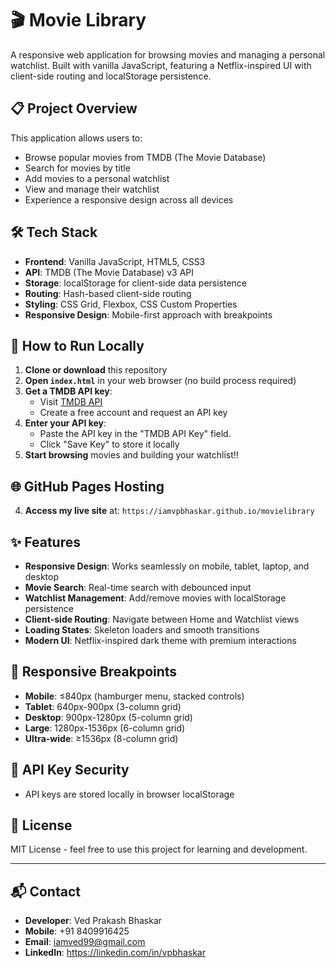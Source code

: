 # 🎬 Movie Library

A responsive web application for browsing movies and managing a personal watchlist. Built with vanilla JavaScript, featuring a Netflix-inspired UI with client-side routing and localStorage persistence.

## 📋 Project Overview

This application allows users to:
- Browse popular movies from TMDB (The Movie Database)
- Search for movies by title
- Add movies to a personal watchlist
- View and manage their watchlist
- Experience a responsive design across all devices

## 🛠️ Tech Stack

- **Frontend**: Vanilla JavaScript, HTML5, CSS3
- **API**: TMDB (The Movie Database) v3 API
- **Storage**: localStorage for client-side data persistence
- **Routing**: Hash-based client-side routing
- **Styling**: CSS Grid, Flexbox, CSS Custom Properties
- **Responsive Design**: Mobile-first approach with breakpoints

## 🚀 How to Run Locally

1. **Clone or download** this repository
2. **Open `index.html`** in your web browser (no build process required)
3. **Get a TMDB API key**:
   - Visit [TMDB API](https://www.themoviedb.org/settings/api)
   - Create a free account and request an API key
4. **Enter your API key**:
   - Paste the API key in the "TMDB API Key" field.
   - Click "Save Key" to store it locally
5. **Start browsing** movies and building your watchlist!!

## 🌐 GitHub Pages Hosting
4. **Access my live site** at: `https://iamvpbhaskar.github.io/movielibrary`


## ✨ Features

- **Responsive Design**: Works seamlessly on mobile, tablet, laptop, and desktop
- **Movie Search**: Real-time search with debounced input
- **Watchlist Management**: Add/remove movies with localStorage persistence
- **Client-side Routing**: Navigate between Home and Watchlist views
- **Loading States**: Skeleton loaders and smooth transitions
- **Modern UI**: Netflix-inspired dark theme with premium interactions

## 📱 Responsive Breakpoints

- **Mobile**: ≤840px (hamburger menu, stacked controls)
- **Tablet**: 640px-900px (3-column grid)
- **Desktop**: 900px-1280px (5-column grid)
- **Large**: 1280px-1536px (6-column grid)
- **Ultra-wide**: ≥1536px (8-column grid)

## 🔧 API Key Security

- API keys are stored locally in browser localStorage

## 📄 License

MIT License - feel free to use this project for learning and development.

---

## 📬 Contact

- **Developer**: Ved Prakash Bhaskar
- **Mobile**: +91 8409916425
- **Email**: iamved99@gmail.com
- **LinkedIn**: https://linkedin.com/in/vpbhaskar
